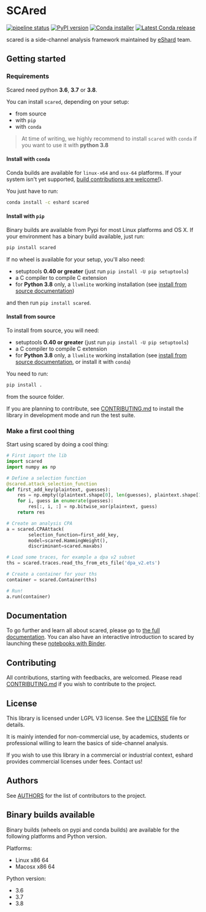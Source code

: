 # SCAred

[![pipeline status](https://gitlab.com/eshard/scared/badges/master/pipeline.svg)](https://gitlab.com/eshard/scared/commits/master)
[![PyPI version](https://badge.fury.io/py/scared.svg)](https://pypi.org/project/scared/)
[![Conda installer](https://anaconda.org/eshard/scared/badges/installer/conda.svg)](https://anaconda.org/eshard/scared)
[![Latest Conda release](https://anaconda.org/eshard/scared/badges/latest_release_date.svg)](https://anaconda.org/eshard/scared)

scared is a side-channel analysis framework maintained by [eShard](http://www.eshard.com) team.

## Getting started

### Requirements

Scared need python **3.6**, **3.7** or **3.8**.

You can install `scared`, depending on your setup:

- from source
- with `pip`
- with `conda`

>At time of writing, we highly recommend to install `scared` with `conda` if you want to use it with **python 3.8**

#### Install with `conda`

Conda builds are available for `linux-x64` and `osx-64` platforms.
If your system isn't yet supported, [build contributions are welcome!](./CONTRIBUTING.md#building-for-conda)).

You just have to run:

```bash
conda install -c eshard scared
```

#### Install with `pip`

Binary builds are available from Pypi for most Linux platforms and OS X. If your environment has a binary build available, just run:

```bash
pip install scared
```

If no wheel is available for your setup, you'll also need:

- setuptools **0.40 or greater** (just run `pip install -U pip setuptools`)
- a C compiler to compile C extension
- for **Python 3.8** only, a `llvmlite` working installation (see [install from source documentation](https://llvmlite.readthedocs.io/en/latest/admin-guide/install.html#building-manually))

and then run `pip install scared`.

#### Install from source

To install from source, you will need:

- setuptools **0.40 or greater** (just run `pip install -U pip setuptools`)
- a C compiler to compile C extension
- for **Python 3.8** only, a `llvmlite` working installation (see [install from source documentation](https://llvmlite.readthedocs.io/en/latest/admin-guide/install.html#building-manually), or install it with `conda`)

You need to run:

```bash
pip install .
```

from the source folder.

If you are planning to contribute, see [CONTRIBUTING.md](CONTRIBUTING.md) to install the library in development mode and run the test suite.

### Make a first cool thing

Start using scared by doing a cool thing:

```python
# First import the lib
import scared
import numpy as np

# Define a selection function
@scared.attack_selection_function
def first_add_key(plaintext, guesses):
    res = np.empty((plaintext.shape[0], len(guesses), plaintext.shape[1]), dtype='uint8')
    for i, guess in enumerate(guesses):
        res[:, i, :] = np.bitwise_xor(plaintext, guess)
    return res

# Create an analysis CPA
a = scared.CPAAttack(
        selection_function=first_add_key,
        model=scared.HammingWeight(),
        discriminant=scared.maxabs)

# Load some traces, for example a dpa v2 subset
ths = scared.traces.read_ths_from_ets_file('dpa_v2.ets')

# Create a container for your ths
container = scared.Container(ths)

# Run!
a.run(container)
```

## Documentation

To go further and learn all about scared, please go to [the full documentation](https://eshard.gitlab.io/scared).
You can also have an interactive introduction to scared by launching these [notebooks with Binder](https://mybinder.org/v2/gl/eshard%2Fscared-notebooks/master).

## Contributing

All contributions, starting with feedbacks, are welcomed.
Please read [CONTRIBUTING.md](CONTRIBUTING.md) if you wish to contribute to the project.

## License

This library is licensed under LGPL V3 license. See the [LICENSE](LICENSE) file for details.

It is mainly intended for non-commercial use, by academics, students or professional willing to learn the basics of side-channel analysis.

If you wish to use this library in a commercial or industrial context, eshard provides commercial licenses under fees. Contact us!

## Authors

See [AUTHORS](AUTHORS.md) for the list of contributors to the project.

## Binary builds available

Binary builds (wheels on pypi and conda builds) are available for the following platforms and Python version.

Platforms:

- Linux x86 64
- Macosx x86 64

Python version:

- 3.6
- 3.7
- 3.8
